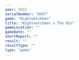 ```yaml
---
year: 2015
serialNumber: "0457" 
game: "Nightwatchmen"
title: "Nightwatchmen v The Min"
gameLocation: ""
gameDate: ""
shortReport: ""
result: ""
resultType: ""
type: "game"
---
```

